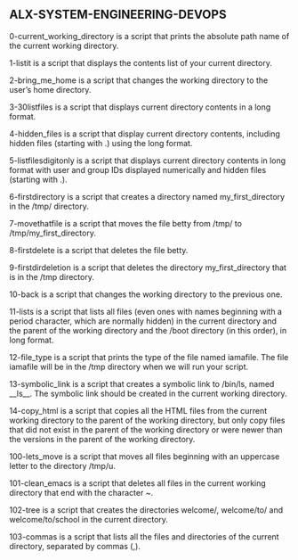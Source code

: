 <h2>ALX-SYSTEM-ENGINEERING-DEVOPS</h2>
<p>0-current_working_directory is a script that prints the absolute path name of the current working directory.</p>
<p>1-listit is a script that displays the contents list of your current directory.</p>
<p>2-bring_me_home is a script that changes the working directory to the user’s home directory.</p>
<p>3-30listfiles is a script that displays current directory contents in a long format.</p>
<p>4-hidden_files is a script that display current directory contents, including hidden files (starting with .) using the long format.</p>
<p>5-listfilesdigitonly is a script that displays current directory contents in long format with user and group IDs displayed numerically and hidden files (starting with .).</p>
<p>6-firstdirectory is a script that creates a directory named my_first_directory in the /tmp/ directory.</p>
<p>7-movethatfile is a script that moves the file betty from /tmp/ to /tmp/my_first_directory.</p>
<p>8-firstdelete is a script that deletes the file betty.</p>
<p>9-firstdirdeletion is a script that deletes the directory my_first_directory that is in the /tmp directory.</p>
<p>10-back is a script that changes the working directory to the previous one.</p>
<p>11-lists is a script that lists all files (even ones with names beginning with a period character, which are normally hidden) in the current directory and the parent of the working directory and the /boot directory (in this order), in long format.</p>
<p>12-file_type is a script that prints the type of the file named iamafile. The file iamafile will be in the /tmp directory when we will run your script.</p>
<p>13-symbolic_link is a script that creates a symbolic link to /bin/ls, named __ls__. The symbolic link should be created in the current working directory.</p>
<p>14-copy_html is a script that copies all the HTML files from the current working directory to the parent of the working directory, but only copy files that did not exist in the parent of the working directory or were newer than the versions in the parent of the working directory.</p>
<p>100-lets_move is a script that moves all files beginning with an uppercase letter to the directory /tmp/u.</p>
<p>101-clean_emacs is a script that deletes all files in the current working directory that end with the character ~.</p>
<p>102-tree is a script that creates the directories welcome/, welcome/to/ and welcome/to/school in the current directory.</p>
<p>103-commas is a script that lists all the files and directories of the current directory, separated by commas (,).</p>
